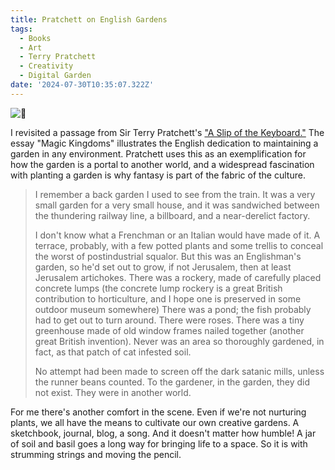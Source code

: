```yaml
---
title: Pratchett on English Gardens
tags:
  - Books
  - Art
  - Terry Pratchett
  - Creativity
  - Digital Garden
date: '2024-07-30T10:35:07.322Z'
---
```


![🌱](http://res.cloudinary.com/cpadilla/image/upload/v1719764149/chrisdpadilla/blog/art/jaajckgqppxeu4rasrbc.jpg)

I revisited a passage from Sir Terry Pratchett's ["A Slip of the Keyboard."](https://www.terrypratchettbooks.com/books/a-slip-of-the-keyboard/) The essay "Magic Kingdoms" illustrates the English dedication to maintaining a garden in any environment. Pratchett uses this as an exemplification for how the garden is a portal to another world, and a widespread fascination with planting a garden is why fantasy is part of the fabric of the culture. 

> I remember a back garden I used to see from the train. It was a very small garden for a very small house, and it was sandwiched between the thundering railway line, a billboard, and a near-derelict factory.
> 
> I don't know what a Frenchman or an Italian would have made of it. A terrace, probably, with a few potted plants and some trellis to conceal the worst of postindustrial squalor. But this was an Englishman's garden, so he'd set out to grow, if not Jerusalem, then at least Jerusalem artichokes. There was a rockery, made of carefully placed concrete lumps (the concrete lump rockery is a great British contribution to horticulture, and I hope one is preserved in some outdoor museum somewhere) There was a pond; the fish probably had to get out to turn around. There were roses. There was a tiny greenhouse made of old window frames nailed together (another great British invention). Never was an area so thoroughly gardened, in fact, as that patch of cat infested soil. 
> 
> No attempt had been made to screen off the dark satanic mills, unless the runner beans counted. To the gardener, in the garden, they did not exist. They were in another world. 

For me there's another comfort in the scene. Even if we're not nurturing plants, we all have the means to cultivate our own creative gardens. A sketchbook, journal, blog, a song. And it doesn't matter how humble! A jar of soil and basil goes a long way for bringing life to a space. So it is with strumming strings and moving the pencil.

